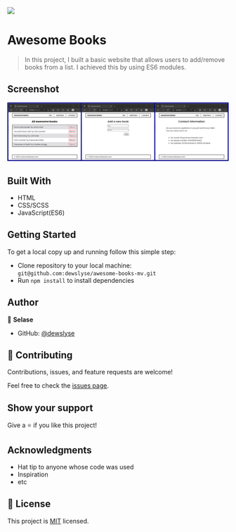 ![](https://img.shields.io/badge/Microverse-blueviolet)

# Awesome Books

> In this project, I built a basic website that allows users to add/remove books from a list. I achieved this by using ES6 modules.

## Screenshot

<img src="./screenshot.png">

## Built With

- HTML
- CSS/SCSS
- JavaScript(ES6)


## Getting Started

To get a local copy up and running follow this simple step:

- Clone repository to your local machine: `git@github.com:dewslyse/awesome-books-mv.git`
- Run `npm install` to install dependencies


## Author

👤 **Selase**

- GitHub: [@dewslyse](https://github.com/dewslyse)


## 🤝 Contributing

Contributions, issues, and feature requests are welcome!

Feel free to check the [issues page](../../issues/).

## Show your support

Give a ⭐️ if you like this project!

## Acknowledgments

- Hat tip to anyone whose code was used
- Inspiration
- etc

## 📝 License

This project is [MIT](./LICENSE) licensed.
